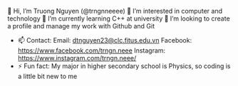  👋 Hi, I’m Truong Nguyen (@trngnneeee) 👀 I’m interested in computer and technology
🌱 I’m currently learning C++ at university 💞️ I’m looking to create a profile and manage my work with Github and Git
- 📫 Contact:
  Email: dtnguyen23@clc.fitus.edu.vn
  Facebook: https://www.facebook.com/trngn.neee
  Instagram: https://www.instagram.com/trngn.neee/
- ⚡ Fun fact: My major in higher secondary school is Physics, so coding is a little bit new to me

<!---
trngnneeee/trngnneeee is a ✨ special ✨ repository because its `README.md` (this file) appears on your GitHub profile.
You can click the Preview link to take a look at your changes.
--->
